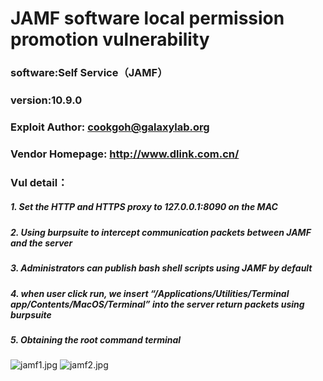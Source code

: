 # JAMF software  local permission promotion vulnerability
### software:Self Service（JAMF）

### version:10.9.0

### Exploit Author: cookgoh@galaxylab.org

### Vendor Homepage: http://www.dlink.com.cn/


### Vul detail：
##### 1. Set the HTTP and HTTPS proxy to 127.0.0.1:8090 on the MAC
##### 2. Using burpsuite to intercept communication packets between JAMF and the server
##### 3.  Administrators can publish bash shell scripts using JAMF by default
##### 4. when user click run,  we insert “/Applications/Utilities/Terminal app/Contents/MacOS/Terminal”    into the server return packets using burpsuite
##### 5. Obtaining the root command terminal

![jamf1.jpg](http://note.youdao.com/yws/res/762/WEBRESOURCE507c3523e70d070649f512c9af737bd5)
![jamf2.jpg](http://note.youdao.com/yws/res/773/WEBRESOURCEbdd722a4e850882cd76a93a019681e49)